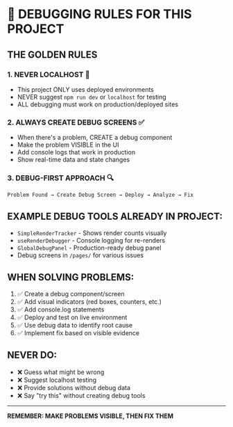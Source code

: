 # 🐛 DEBUGGING RULES FOR THIS PROJECT

## **THE GOLDEN RULES**

### 1. **NEVER LOCALHOST** 🚫
- This project ONLY uses deployed environments
- NEVER suggest `npm run dev` or `localhost` for testing
- ALL debugging must work on production/deployed sites

### 2. **ALWAYS CREATE DEBUG SCREENS** ✅
- When there's a problem, CREATE a debug component
- Make the problem VISIBLE in the UI
- Add console logs that work in production
- Show real-time data and state changes

### 3. **DEBUG-FIRST APPROACH** 🔍
```
Problem Found → Create Debug Screen → Deploy → Analyze → Fix
```

## **EXAMPLE DEBUG TOOLS ALREADY IN PROJECT:**
- `SimpleRenderTracker` - Shows render counts visually
- `useRenderDebugger` - Console logging for re-renders  
- `GlobalDebugPanel` - Production-ready debug panel
- Debug screens in `/pages/` for various issues

## **WHEN SOLVING PROBLEMS:**
1. ✅ Create a debug component/screen
2. ✅ Add visual indicators (red boxes, counters, etc.)
3. ✅ Add console.log statements
4. ✅ Deploy and test on live environment
5. ✅ Use debug data to identify root cause
6. ✅ Implement fix based on visible evidence

## **NEVER DO:**
- ❌ Guess what might be wrong
- ❌ Suggest localhost testing
- ❌ Provide solutions without debug data
- ❌ Say "try this" without creating debug tools

---
**REMEMBER: MAKE PROBLEMS VISIBLE, THEN FIX THEM**
